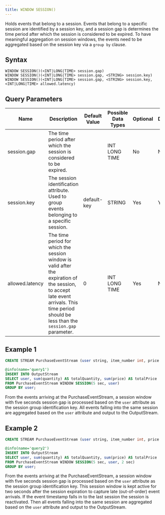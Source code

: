 ```yaml
---
title: WINDOW SESSION()
---
```


Holds events that belong to a session. Events that belong to a specific session are identified by a session key, and a session gap is determines the time period after which the session is considered to be expired. To have meaningful aggregation on session windows, the events need to be aggregated based on the session key via a `group by` clause.

## Syntax

    WINDOW SESSION()(<INT|LONG|TIME> session.gap)
    WINDOW SESSION()(<INT|LONG|TIME> session.gap, <STRING> session.key)
    WINDOW SESSION()(<INT|LONG|TIME> session.gap, <STRING> session.key, <INT|LONG|TIME> allowed.latency)

## Query Parameters

| Name            | Description                           | Default Value | Possible Data Types | Optional | Dynamic |
|-----------------|---------------------------------------|---------------|---------------------|----------|---------|
| session.gap     | The time period after which the session is considered to be expired.         |               | INT LONG TIME       | No       | No      |
| session.key     | The session identification attribute. Used to group events belonging to a specific session.          | default-key   | STRING              | Yes      | Yes     |
| allowed.latency | The time period for which the session window is valid after the expiration of the session, to accept late event arrivals. This time period should be less than the `session.gap` parameter. | 0             | INT LONG TIME       | Yes      | No      |

## Example 1

```sql
CREATE STREAM PurchaseEventStream (user string, item_number int, price float, quantity int);

@info(name='query1')
INSERT INTO OutputStream
SELECT user, sum(quantity) AS totalQuantity, sum(price) AS totalPrice
FROM PurchaseEventStream WINDOW SESSION(5 sec, user)
GROUP BY user;
```

From the events arriving at the PurchaseEventStream, a session window with five seconds session gap is processed based on the `user` attribute as the session group identification key. All events falling into the same session are aggregated based on the `user` attribute and output to the OutputStream.

## Example 2

```sql
CREATE STREAM PurchaseEventStream (user string, item_number int, price float, quantity int);

@info(name='query2')
INSERT INTO OutputStream
SELECT user, sum(quantity) AS totalQuantity, sum(price) AS totalPrice
FROM PurchaseEventStream WINDOW SESSION(5 sec, user, 2 sec)
GROUP BY user;
```

From the events arriving at the PurchaseEventStream, a session window with five seconds session gap is processed based on the `user` attribute as the session group identification key. This session window is kept active for two seconds after the session expiration to capture late (out-of-order) event arrivals. If the event timestamp falls in to the last session the session is reactivated. Then all events falling into the same session are aggregated based on the `user` attribute and output to the OutputStream.
